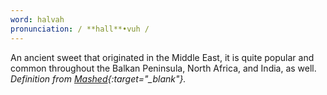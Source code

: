 ```yaml
---
word: halvah
pronunciation: / **hall**•vuh /
---
```


An ancient sweet that originated in the Middle East, it is quite popular and common throughout the Balkan Peninsula, North Africa, and India, as well. *Definition from [Mashed](https://www.mashed.com/272783/what-is-halva-and-what-does-it-taste-like/?utm_campaign=clip){:target="_blank"}.*

